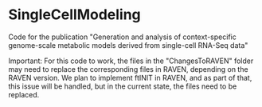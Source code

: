 # SingleCellModeling
Code for the publication "Generation and analysis of context-specific genome-scale 
metabolic models derived from single-cell RNA-Seq data"

Important: For this code to work, the files in the "ChangesToRAVEN" folder may need to 
replace the corresponding files in RAVEN, depending on the RAVEN version. We plan
to implement ftINIT in RAVEN, and as part of that, this issue will be handled, but
in the current state, the files need to be replaced.
